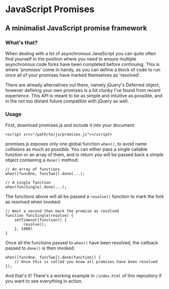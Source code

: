 # JavaScript Promises

## A minimalist JavaScript promise framework

### What's that?

When dealing with a lot of asynchronous JavaScript you can quite often find yourself in the position where you need to ensure multiple asynchronous code forks have been completed before continuing. This is where 'promises' come in handy, as you can define a block of code to run once all of your promises have marked themselves as 'resolved'.

There are already alternatives out there, namely jQuery's Deferred object, however defining your own promises is a bit clunky I've found from recent experience. This API is meant to be as simple and intuitive as possible, and in the not too distant future compatible with jQuery as well.

### Usage

First, download promises.js and include it into your document:

    <script src="/path/to/js/promises.js"></script>

promises.js exposes only one global function `when()`, to avoid name collisions as much as possible. You can either pass a single callable function or an array of them, and in return you will be passed back a simple object containing a `done()` method:

    // An array of functions
    when([funcOne, funcTwo]).done(...);

    // A single function
    when(funcSingle).done(...);

The functions above will all be passed a `resolve()` function to mark the fork as resolved when invoked:

    // Wait a second then mark the promise as resolved
    function funcSingle(resolve) {
        setTimeout(function() {
            resolve();
        }, 1000)
    }

Once all the functions passed to `when()` have been resolved, the callback passed to `done()` is then invoked:

    when([funcOne, funcTwo]).done(function() {
        // Once this is called you know all promises have been resolved
    });

And that's it! There's a working example in `/index.html` of this repository if you want to see everything in action.